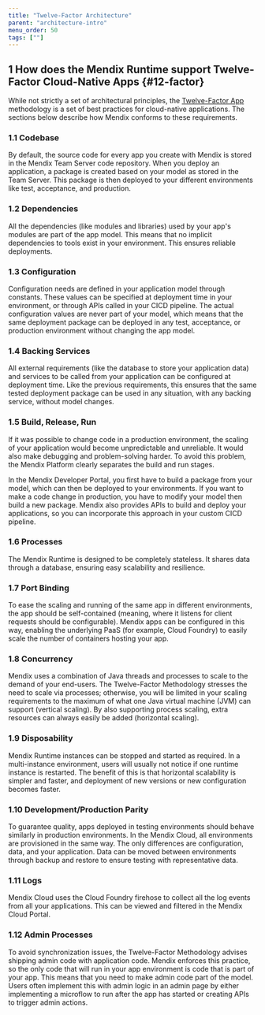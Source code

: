 ```yaml
---
title: "Twelve-Factor Architecture"
parent: "architecture-intro"
menu_order: 50
tags: [""]
---
```


## 1 How does the Mendix Runtime support Twelve-Factor Cloud-Native Apps {#12-factor}

While not strictly a set of architectural principles, the [Twelve-Factor App](https://12factor.net/) methodology is a set of best practices for cloud-native applications. The sections below describe how Mendix conforms to these requirements.

### 1.1 Codebase

By default, the source code for every app you create with Mendix is stored in the Mendix Team Server code repository. When you deploy an application, a package is created based on your model as stored in the Team Server. This package is then deployed to your different environments like test, acceptance, and production.

### 1.2 Dependencies

All the dependencies (like modules and libraries) used by your app's modules are part of the app model. This means that no implicit dependencies to tools exist in your environment. This ensures reliable deployments.

### 1.3 Configuration

Configuration needs are defined in your application model through constants. These values can be specified at deployment time in your environment, or through APIs called in your CICD pipeline. The actual configuration values are never part of your model, which means that the same deployment package can be deployed in any test, acceptance, or production environment without changing the app model.

### 1.4 Backing Services

All external requirements (like the database to store your application data) and services to be called from your application can be configured at deployment time. Like the previous requirements, this ensures that the same tested deployment package can be used in any situation, with any backing service, without model changes.

### 1.5 Build, Release, Run

If it was possible to change code in a production environment, the scaling of your application would become unpredictable and unreliable. It would also make debugging and problem-solving harder. To avoid this problem, the Mendix Platform clearly separates the build and run stages.

In the Mendix Developer Portal, you first have to build a package from your model, which can then be deployed to your environments. If you want to make a code change in production, you have to modify your model then build a new package. Mendix also provides APIs to build and deploy your applications, so you can incorporate this approach in your custom CICD pipeline.

### 1.6 Processes

The Mendix Runtime is designed to be completely stateless. It shares data through a database, ensuring easy scalability and resilience.

### 1.7 Port Binding

To ease the scaling and running of the same app in different environments, the app should be self-contained (meaning, where it listens for client requests should be configurable). Mendix apps can be configured in this way, enabling the underlying PaaS (for example, Cloud Foundry) to easily scale the number of containers hosting your app.

### 1.8 Concurrency

Mendix uses a combination of Java threads and processes to scale to the demand of your end-users. The Twelve-Factor Methodology stresses the need to scale via processes; otherwise, you will be limited in your scaling requirements to the maximum of what one Java virtual machine (JVM) can support (vertical scaling). By also supporting process scaling, extra resources can always easily be added (horizontal scaling).

### 1.9 Disposability

Mendix Runtime instances can be stopped and started as required. In a multi-instance environment, users will usually not notice if one runtime instance is restarted. The benefit of this is that horizontal scalability is simpler and faster, and deployment of new versions or new configuration becomes faster.

### 1.10 Development/Production Parity

To guarantee quality, apps deployed in testing environments should behave similarly in production environments. In the Mendix Cloud, all environments are provisioned in the same way. The only differences are configuration, data, and your application. Data can be moved between environments through backup and restore to ensure testing with representative data.

### 1.11 Logs

Mendix Cloud uses the Cloud Foundry firehose to collect all the log events from all your applications. This can be viewed and filtered in the Mendix Cloud Portal.

### 1.12 Admin Processes

To avoid synchronization issues, the Twelve-Factor Methodology advises shipping admin code with application code. Mendix enforces this practice, so the only code that will run in your app environment is code that is part of your app. This means that you need to make admin code part of the model. Users often implement this with admin logic in an admin page by either implementing a microflow to run after the app has started or creating APIs to trigger admin actions.
